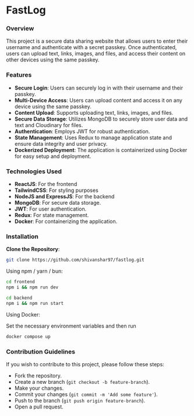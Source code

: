 # FastLog

### Overview
This project is a secure data sharing website that allows users to enter their username and authenticate with a secret passkey. Once authenticated, users can upload text, links, images, and files, and access their content on other devices using the same passkey.


### Features
- **Secure Login**: Users can securely log in with their username and their passkey.
- **Multi-Device Access**: Users can upload content and access it on any device using the same passkey.
- **Content Upload**: Supports uploading text, links, images, and files.
- **Secure Data Storage**: Utilizes MongoDB to securely store user data and text and Cloudinary for files.
- **Authentication**: Employs JWT for robust authentication.
- **State Management**: Uses Redux to manage application state and ensure data integrity and user privacy.
- **Dockerized Deployment**: The application is containerized using Docker for easy setup and deployment.

### Technologies Used

- **ReactJS**: For the frontend
- **TailwindCSS**: For styling purposes
- **NodeJS and ExpressJS**: For the backend
- **MongoDB**: For secure data storage.
- **JWT**: For user authentication.
- **Redux**: For state management.
- **Docker**: For containerizing the application.
  

### Installation

**Clone the Repository**:

```sh
git clone https://github.com/shivanshar97/fastlog.git
```

Using npm / yarn / bun:
```sh 
cd frontend
npm i && npm run dev

cd backend
npm i && npm run start
```

Using Docker:

Set the necessary environment variables and then run
```sh 
docker compose up
```
### Contribution Guidelines

If you wish to contribute to this project, please follow these steps:

- Fork the repository.
- Create a new branch (`git checkout -b feature-branch`).
- Make your changes.
- Commit your changes (`git commit -m 'Add some feature'`).
- Push to the branch (`git push origin feature-branch`).
- Open a pull request.